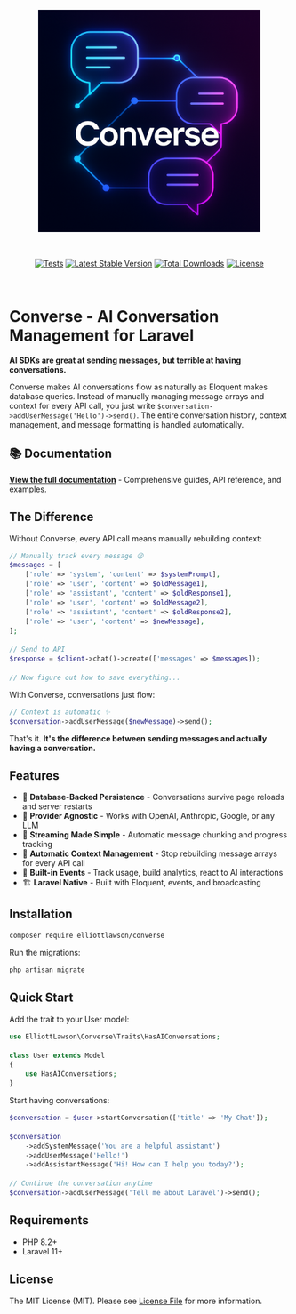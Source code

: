 <p align="center">
  <img src="converse-logo.png" alt="Converse Logo" width="400">
</p>

<br>

<p align="center">
  <a href="https://github.com/elliottlawson/converse/actions/workflows/tests.yml"><img src="https://github.com/elliottlawson/converse/actions/workflows/tests.yml/badge.svg" alt="Tests"></a>
  <a href="https://packagist.org/packages/elliottlawson/converse"><img src="https://poser.pugx.org/elliottlawson/converse/v/stable" alt="Latest Stable Version"></a>
  <a href="https://packagist.org/packages/elliottlawson/converse"><img src="https://poser.pugx.org/elliottlawson/converse/downloads" alt="Total Downloads"></a>
  <a href="https://packagist.org/packages/elliottlawson/converse"><img src="https://poser.pugx.org/elliottlawson/converse/license" alt="License"></a>
</p>

<br>

# Converse - AI Conversation Management for Laravel

**AI SDKs are great at sending messages, but terrible at having conversations.** 

Converse makes AI conversations flow as naturally as Eloquent makes database queries. Instead of manually managing message arrays and context for every API call, you just write `$conversation->addUserMessage('Hello')->send()`. The entire conversation history, context management, and message formatting is handled automatically.

## 📚 Documentation

**[View the full documentation](https://converse-php.netlify.app)** - Comprehensive guides, API reference, and examples.

## The Difference

Without Converse, every API call means manually rebuilding context:

```php
// Manually track every message 😫
$messages = [
    ['role' => 'system', 'content' => $systemPrompt],
    ['role' => 'user', 'content' => $oldMessage1],
    ['role' => 'assistant', 'content' => $oldResponse1],
    ['role' => 'user', 'content' => $oldMessage2],
    ['role' => 'assistant', 'content' => $oldResponse2],
    ['role' => 'user', 'content' => $newMessage],
];

// Send to API
$response = $client->chat()->create(['messages' => $messages]);

// Now figure out how to save everything...
```

With Converse, conversations just flow:

```php
// Context is automatic ✨
$conversation->addUserMessage($newMessage)->send();
```

That's it. **It's the difference between sending messages and actually having a conversation.**

## Features

- 💾 **Database-Backed Persistence** - Conversations survive page reloads and server restarts
- 🔌 **Provider Agnostic** - Works with OpenAI, Anthropic, Google, or any LLM
- 🌊 **Streaming Made Simple** - Automatic message chunking and progress tracking
- 🧠 **Automatic Context Management** - Stop rebuilding message arrays for every API call
- 📡 **Built-in Events** - Track usage, build analytics, react to AI interactions
- 🏗️ **Laravel Native** - Built with Eloquent, events, and broadcasting

## Installation

```bash
composer require elliottlawson/converse
```

Run the migrations:

```bash
php artisan migrate
```

## Quick Start

Add the trait to your User model:

```php
use ElliottLawson\Converse\Traits\HasAIConversations;

class User extends Model
{
    use HasAIConversations;
}
```

Start having conversations:

```php
$conversation = $user->startConversation(['title' => 'My Chat']);

$conversation
    ->addSystemMessage('You are a helpful assistant')
    ->addUserMessage('Hello!')
    ->addAssistantMessage('Hi! How can I help you today?');

// Continue the conversation anytime
$conversation->addUserMessage('Tell me about Laravel')->send();
```

## Requirements

- PHP 8.2+
- Laravel 11+

## License

The MIT License (MIT). Please see [License File](LICENSE) for more information.